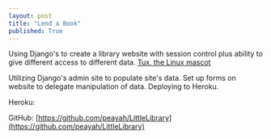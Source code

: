 ```yaml
---
layout: post
title: "Lend a Book"
published: True
---
```


Using Django's to create a library website with session control plus ability to give different access to different data.
[Tux, the Linux mascot](/assets/images/9x9.png)

Utilizing Django's admin site to populate site's data. Set up forms on website to delegate manipulation of data. Deploying to Heroku.

Heroku:

GitHub: [https://github.com/peayah/LittleLibrary](https://github.com/peayah/LittleLibrary)
